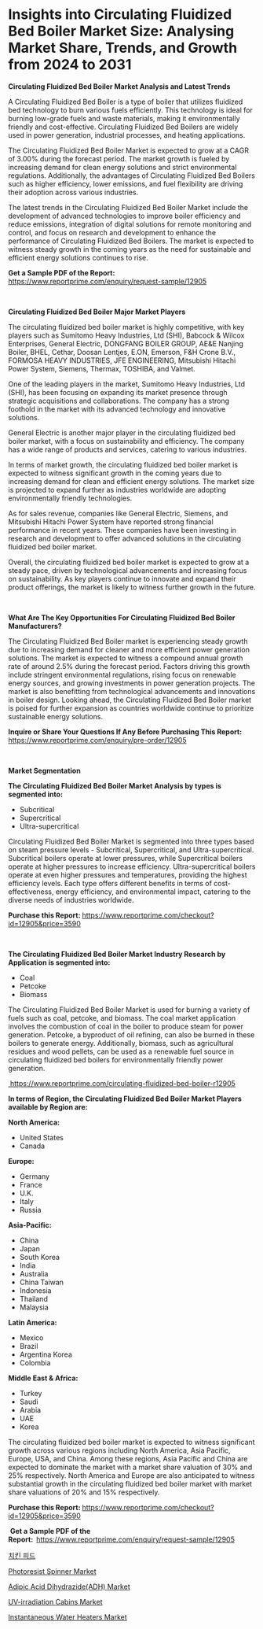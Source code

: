 <p><h1>Insights into Circulating Fluidized Bed Boiler Market Size: Analysing Market Share, Trends, and Growth from 2024 to 2031</h1></p><p><strong>Circulating Fluidized Bed Boiler Market Analysis and Latest Trends</strong></p>
<p><p>A Circulating Fluidized Bed Boiler is a type of boiler that utilizes fluidized bed technology to burn various fuels efficiently. This technology is ideal for burning low-grade fuels and waste materials, making it environmentally friendly and cost-effective. Circulating Fluidized Bed Boilers are widely used in power generation, industrial processes, and heating applications.</p><p>The Circulating Fluidized Bed Boiler Market is expected to grow at a CAGR of 3.00% during the forecast period. The market growth is fueled by increasing demand for clean energy solutions and strict environmental regulations. Additionally, the advantages of Circulating Fluidized Bed Boilers such as higher efficiency, lower emissions, and fuel flexibility are driving their adoption across various industries.</p><p>The latest trends in the Circulating Fluidized Bed Boiler Market include the development of advanced technologies to improve boiler efficiency and reduce emissions, integration of digital solutions for remote monitoring and control, and focus on research and development to enhance the performance of Circulating Fluidized Bed Boilers. The market is expected to witness steady growth in the coming years as the need for sustainable and efficient energy solutions continues to rise.</p></p>
<p><strong>Get a Sample PDF of the Report:&nbsp;</strong> <a href="https://www.reportprime.com/enquiry/request-sample/12905">https://www.reportprime.com/enquiry/request-sample/12905</a></p>
<p>&nbsp;</p>
<p><strong>Circulating Fluidized Bed Boiler Major Market Players</strong></p>
<p><p>The circulating fluidized bed boiler market is highly competitive, with key players such as Sumitomo Heavy Industries, Ltd (SHI), Babcock & Wilcox Enterprises, General Electric, DONGFANG BOILER GROUP, AE&E Nanjing Boiler, BHEL, Cethar, Doosan Lentjes, E.ON, Emerson, F&H Crone B.V., FORMOSA HEAVY INDUSTRIES, JFE ENGINEERING, Mitsubishi Hitachi Power System, Siemens, Thermax, TOSHIBA, and Valmet.</p><p>One of the leading players in the market, Sumitomo Heavy Industries, Ltd (SHI), has been focusing on expanding its market presence through strategic acquisitions and collaborations. The company has a strong foothold in the market with its advanced technology and innovative solutions.</p><p>General Electric is another major player in the circulating fluidized bed boiler market, with a focus on sustainability and efficiency. The company has a wide range of products and services, catering to various industries.</p><p>In terms of market growth, the circulating fluidized bed boiler market is expected to witness significant growth in the coming years due to increasing demand for clean and efficient energy solutions. The market size is projected to expand further as industries worldwide are adopting environmentally friendly technologies.</p><p>As for sales revenue, companies like General Electric, Siemens, and Mitsubishi Hitachi Power System have reported strong financial performance in recent years. These companies have been investing in research and development to offer advanced solutions in the circulating fluidized bed boiler market.</p><p>Overall, the circulating fluidized bed boiler market is expected to grow at a steady pace, driven by technological advancements and increasing focus on sustainability. As key players continue to innovate and expand their product offerings, the market is likely to witness further growth in the future.</p></p>
<p>&nbsp;</p>
<p><strong>What Are The Key Opportunities For Circulating Fluidized Bed Boiler Manufacturers?</strong></p>
<p><p>The Circulating Fluidized Bed Boiler market is experiencing steady growth due to increasing demand for cleaner and more efficient power generation solutions. The market is expected to witness a compound annual growth rate of around 2.5% during the forecast period. Factors driving this growth include stringent environmental regulations, rising focus on renewable energy sources, and growing investments in power generation projects. The market is also benefitting from technological advancements and innovations in boiler design. Looking ahead, the Circulating Fluidized Bed Boiler market is poised for further expansion as countries worldwide continue to prioritize sustainable energy solutions.</p></p>
<p><strong>Inquire or Share Your Questions If Any Before Purchasing This Report:</strong> <a href="https://www.reportprime.com/enquiry/pre-order/12905">https://www.reportprime.com/enquiry/pre-order/12905</a></p>
<p>&nbsp;</p>
<p><strong>Market Segmentation</strong></p>
<p><strong>The Circulating Fluidized Bed Boiler Market Analysis by types is segmented into:</strong></p>
<p><ul><li>Subcritical</li><li>Supercritical</li><li>Ultra-supercritical</li></ul></p>
<p><p>Circulating Fluidized Bed Boiler Market is segmented into three types based on steam pressure levels - Subcritical, Supercritical, and Ultra-supercritical. Subcritical boilers operate at lower pressures, while Supercritical boilers operate at higher pressures to increase efficiency. Ultra-supercritical boilers operate at even higher pressures and temperatures, providing the highest efficiency levels. Each type offers different benefits in terms of cost-effectiveness, energy efficiency, and environmental impact, catering to the diverse needs of industries worldwide.</p></p>
<p><strong>Purchase this Report:&nbsp;</strong><a href="https://www.reportprime.com/checkout?id=12905&price=3590">https://www.reportprime.com/checkout?id=12905&price=3590</a></p>
<p>&nbsp;</p>
<p><strong>The Circulating Fluidized Bed Boiler Market Industry Research by Application is segmented into:</strong></p>
<p><ul><li>Coal</li><li>Petcoke</li><li>Biomass</li></ul></p>
<p><p>The Circulating Fluidized Bed Boiler Market is used for burning a variety of fuels such as coal, petcoke, and biomass. The coal market application involves the combustion of coal in the boiler to produce steam for power generation. Petcoke, a byproduct of oil refining, can also be burned in these boilers to generate energy. Additionally, biomass, such as agricultural residues and wood pellets, can be used as a renewable fuel source in circulating fluidized bed boilers for environmentally friendly power generation.</p></p>
<p><a href="https://www.reportprime.com/circulating-fluidized-bed-boiler-r12905">&nbsp;https://www.reportprime.com/circulating-fluidized-bed-boiler-r12905</a></p>
<p><strong>In terms of Region, the Circulating Fluidized Bed Boiler Market Players available by Region are:</strong></p>
<p>
    <p> <strong> North America: </strong>
        <ul>
            <li>United States</li>
            <li>Canada</li>
        </ul>
        </p> 
    <p> <strong> Europe: </strong>
        <ul>
            <li>Germany</li>
            <li>France</li>
            <li>U.K.</li>
            <li>Italy</li>
            <li>Russia</li>
        </ul>
        </p> 
    <p> <strong> Asia-Pacific: </strong>
        <ul>
            <li>China</li>
            <li>Japan</li>
            <li>South Korea</li>
            <li>India</li>
            <li>Australia</li>
            <li>China Taiwan</li>
            <li>Indonesia</li>
            <li>Thailand</li>
            <li>Malaysia</li>
        </ul>
        </p> 
    <p> <strong> Latin America: </strong>
        <ul>
            <li>Mexico</li>
            <li>Brazil</li>
            <li>Argentina Korea</li>
            <li>Colombia</li>
        </ul>
        </p> 
    <p> <strong> Middle East & Africa: </strong>
        <ul>
            <li>Turkey</li>
            <li>Saudi</li>
            <li>Arabia</li>
            <li>UAE</li>
            <li>Korea</li>
        </ul>
    </p>
    </p>
<p><p>The circulating fluidized bed boiler market is expected to witness significant growth across various regions including North America, Asia Pacific, Europe, USA, and China. Among these regions, Asia Pacific and China are expected to dominate the market with a market share valuation of 30% and 25% respectively. North America and Europe are also anticipated to witness substantial growth in the circulating fluidized bed boiler market with market share valuations of 20% and 15% respectively.</p></p>
<p><strong>Purchase this Report: </strong><a href="https://www.reportprime.com/checkout?id=12905&price=3590">https://www.reportprime.com/checkout?id=12905&price=3590</a></p>
<p>&nbsp;<strong>Get a Sample PDF of the Report:&nbsp;&nbsp;</strong><a href="https://www.reportprime.com/enquiry/request-sample/12905">https://www.reportprime.com/enquiry/request-sample/12905</a></p>
<p><strong></strong></p>
<p><p><a href="https://github.com/gambitz1998/Market-Research-Report-List-1/blob/main/181129562886.md">치킨 피드</a></p><p><a href="https://github.com/WillieWoodard/Market-Research-Report-List-5/blob/main/photoresist-spinner-market.md">Photoresist Spinner Market</a></p><p><a href="https://medium.com/@williambatz1907/adipic-acid-dihydrazide-adh-market-share-size-trends-industry-analysis-report-by-application-558c7573ea21">Adipic Acid Dihydrazide(ADH) Market</a></p><p><a href="https://medium.com/@shirleygreene26/comprehensive-analysis-of-the-global-uv-irradiation-cabins-market-growth-trends-market-forecasts-5f0b3eaa8486">UV-irradiation Cabins Market</a></p><p><a href="https://github.com/mabenkhyari11/Market-Research-Report-List-1/blob/main/instantaneous-water-heaters-market.md">Instantaneous Water Heaters Market</a></p></p>